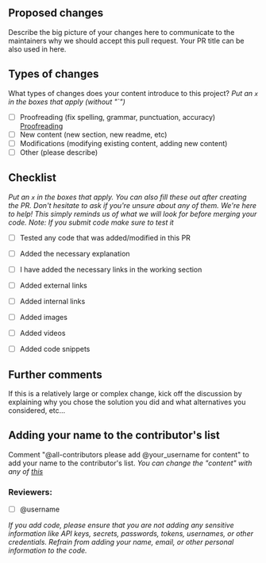 ## Proposed changes

Describe the big picture of your changes here to communicate to the maintainers why we should accept this pull request. Your PR title can be also used in here.

## Types of changes

What types of changes does your content introduce to this project?
_Put an `x` in the boxes that apply (without "`")_


- [ ] Proofreading (fix spelling, grammar, punctuation, accuracy) [Proofreading](https://www.scribbr.com/language-rules/what-is-proofreading/)
- [ ] New content (new section, new readme, etc)
- [ ] Modifications (modifying existing content, adding new content)
- [ ] Other (please describe)

## Checklist

_Put an `x` in the boxes that apply. You can also fill these out after creating the PR. Don't hesitate to ask if you're unsure about any of them. We're here to help! This simply reminds us of what we will look for before merging your code._
_Note: If you submit code make sure to test it_


- [ ] Tested any code that was added/modified in this PR
- [ ] Added the necessary explanation
- [ ] I have added the necessary links in the working section
- [ ] Added external links
- [ ] Added internal links
- [ ] Added images
- [ ] Added videos
- [ ] Added code snippets


## Further comments

If this is a relatively large or complex change, kick off the discussion by explaining why you chose the solution you did and what alternatives you considered, etc...

## Adding your name to the contributor's list
Comment "@all-contributors please add @your_username for content" to add your name to the contributor's list.
_You can change the "content" with any of [this](https://allcontributors.org/docs/en/emoji-key)_

### Reviewers: 
- [ ] @username


_If you add code, please ensure that you are not adding any sensitive information like API keys, secrets, passwords, tokens, usernames, or other credentials. Refrain from adding your name, email, or other personal information to the code._
